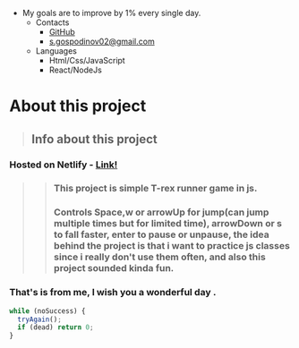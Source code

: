 - My goals are to improve by 1% every single day.
  - Contacts
    - [GitHub](https://github.com/svetozar12)
    - <s.gospodinov02@gmail.com>
  - Languages
    - Html/Css/JavaScript
    - React/NodeJs

# About this project

> ## Info about this project <br/>

### Hosted on Netlify - [Link!](https://t-rexrunner-game.netlify.app/)

> > ### This project is simple T-rex runner game in js.
> >
> > ### Controls Space,w or arrowUp for jump(can jump multiple times but for limited time), arrowDown or s to fall faster, enter to pause or unpause, the idea behind the project is that i want to practice js classes since i really don't use them often, and also this project sounded kinda fun.

### That's is from me, I wish you a wonderful day .

```javascript
while (noSuccess) {
  tryAgain();
  if (dead) return 0;
}
```

  <!-- ctrl shift v -->
